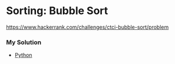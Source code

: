 # Sorting: Bubble Sort

https://www.hackerrank.com/challenges/ctci-bubble-sort/problem

### My Solution

- [Python](python.py)
